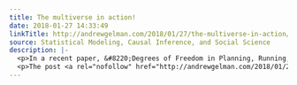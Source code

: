```yaml
---
title: The multiverse in action!
date: 2018-01-27 14:33:49
linkTitle: http://andrewgelman.com/2018/01/27/the-multiverse-in-action/
source: Statistical Modeling, Causal Inference, and Social Science
description: |-
  <p>In a recent paper, &#8220;Degrees of Freedom in Planning, Running, Analyzing, and Reporting Psychological Studies: A Checklist to Avoid p-Hacking,&#8221; Jelte Wicherts, Coosje Veldkamp, Hilde Augusteijn, Marjan Bakker, Robbie van Aert, and Marcel van Assen write: The designing, collecting, analyzing, and reporting of psychological studies entail many choices that are often arbitrary. The opportunistic use [&#8230;]</p>
  <p>The post <a rel="nofollow" href="http://andrewgelman.com/2018/01/27/th
---
```

